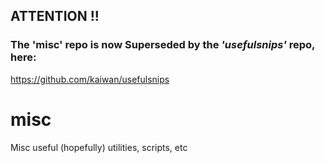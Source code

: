 ## ATTENTION !!

### The 'misc' repo is now Superseded by the _'usefulsnips'_ repo, here:
https://github.com/kaiwan/usefulsnips


# misc
Misc useful (hopefully) utilities, scripts, etc

